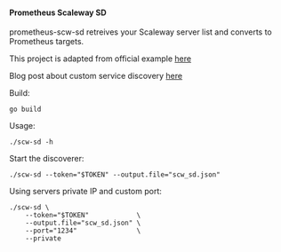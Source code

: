 #### Prometheus Scaleway SD

prometheus-scw-sd retreives your Scaleway server list and converts to Prometheus targets.

This project is adapted from official example [here](https://github.com/prometheus/prometheus/tree/master/documentation/examples/custom-sd)

Blog post about custom service discovery [here](https://prometheus.io/blog/2018/07/05/implementing-custom-sd/)

Build:
```
go build
```

Usage:
```
./scw-sd -h
```

Start the discoverer:
```
./scw-sd --token="$TOKEN" --output.file="scw_sd.json"
```

Using servers private IP and custom port:
```
./scw-sd \
    --token="$TOKEN"            \
    --output.file="scw_sd.json" \
    --port="1234"               \
    --private
```
